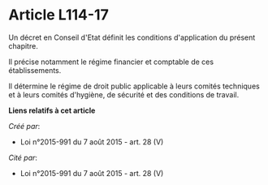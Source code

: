 # Article L114-17

Un décret en Conseil d'Etat définit les conditions d'application du présent chapitre. 

Il précise notamment le régime financier et comptable de ces établissements. 

Il détermine le régime de droit public applicable à leurs comités techniques et à leurs comités d'hygiène, de sécurité et des
conditions de travail.

**Liens relatifs à cet article**

_Créé par_:

  - Loi n°2015-991 du 7 août 2015 - art. 28 (V)

_Cité par_:

  - Loi n°2015-991 du 7 août 2015 - art. 28 (V)
